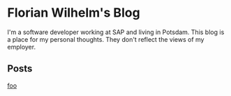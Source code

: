 # Florian Wilhelm's Blog

I'm a software developer working at SAP and living in Potsdam.
This blog is a place for my personal thoughts.
They don't reflect the views of my employer.

## Posts

[foo](foo)
